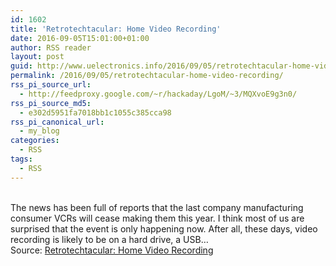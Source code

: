 ```yaml
---
id: 1602
title: 'Retrotechtacular: Home Video Recording'
date: 2016-09-05T15:01:00+01:00
author: RSS reader
layout: post
guid: http://www.uelectronics.info/2016/09/05/retrotechtacular-home-video-recording/
permalink: /2016/09/05/retrotechtacular-home-video-recording/
rss_pi_source_url:
  - http://feedproxy.google.com/~r/hackaday/LgoM/~3/MQXvoE9g3n0/
rss_pi_source_md5:
  - e302d5951fa7018bb1c1055c385cca98
rss_pi_canonical_url:
  - my_blog
categories:
  - RSS
tags:
  - RSS
---
```

&#013;  
The news has been full of reports that the last company manufacturing consumer VCRs will cease making them this year. I think most of us are surprised that the event is only happening now. After all, these days, video recording is likely to be on a hard drive, a USB…&#013;  
Source: <a href="http://feedproxy.google.com/~r/hackaday/LgoM/~3/MQXvoE9g3n0/" target="_blank">Retrotechtacular: Home Video Recording</a>